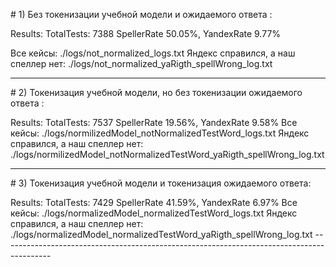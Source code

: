 <p> # 1) Без токенизации учебной модели и ожидаемого ответа : </p>
	Results:
	TotalTests: 7388
	SpellerRate 50.05%, YandexRate 9.77%

Все кейсы: ./logs/not_normalized_logs.txt
Яндекс справился, а наш спеллер нет: ./logs/not_normalized_yaRigth_spellWrong_log.txt

------------------------------------------------------------------------------------------

<p> # 2) Токенизация учебной модели, но без токенизации ожидаемого ответа : </p>
		Results:
		 TotalTests: 7537
		 SpellerRate 19.56%, YandexRate 9.58%
Все кейсы: ./logs/normilizedModel_notNormalizedTestWord_logs.txt
Яндекс справился, а наш спеллер нет: ./logs/normilizedModel_notNormalizedTestWord_yaRigth_spellWrong_log.txt

------------------------------------------------------------------------------------------

<p> # 3) Токенизация учебной модели и токенизация ожидаемого ответа: </p>
		Results:
		 TotalTests: 7429
		 SpellerRate 41.59%, YandexRate 6.97%
Все кейсы: ./logs/normalizedModel_normalizedTestWord_logs.txt
Яндекс справился, а наш спеллер нет: ./logs/normalizedModel_normalizedTestWord_yaRigth_spellWrong_log.txt
------------------------------------------------------------------------------------------
